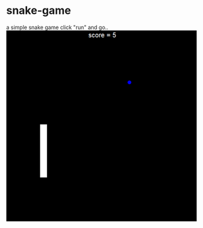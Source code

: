 # snake-game

a simple snake game click "run" and go..
![](https://github.com/chaim-shwartz/snake-game/blob/main/Screenshot%20(88).png)
